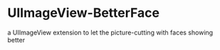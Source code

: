 UIImageView-BetterFace
======================

a UIImageView extension to let the picture-cutting with faces showing better
